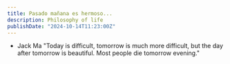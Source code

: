 ```yaml
---
title: Pasado mañana es hermoso...
description: Philosophy of life 
publishDate: "2024-10-14T11:23:00Z"
---
```

- Jack Ma
"Today is difficult, tomorrow is much more difficult, but the day after tomorrow is beautiful. Most people die tomorrow evening."
